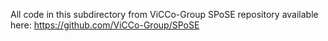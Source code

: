 All code in this subdirectory from ViCCo-Group SPoSE repository available here: https://github.com/ViCCo-Group/SPoSE

